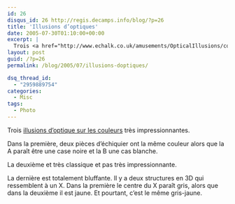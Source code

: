 ```yaml
---
id: 26
disqus_id: 26 http://regis.decamps.info/blog/?p=26
title: 'Illusions d’optiques'
date: 2005-07-30T01:10:00+00:00
excerpt: |
  Trois <a href="http://www.echalk.co.uk/amusements/OpticalIllusions/colourPerception/colourPerception.html">illusions d'optique sur les couleurs</a> très impressionnantes.
layout: post
guid: /?p=26
permalink: /blog/2005/07/illusions-doptiques/

dsq_thread_id:
  - "2959889754"
categories:
  - Misc
tags:
  - Photo
---
```

Trois [illusions d’optique sur les couleurs](http://www.echalk.co.uk/amusements/OpticalIllusions/colourPerception/colourPerception.html) très impressionnantes.

Dans la première, deux pièces d’échiquier ont la même couleur alors que la A paraît être une case noire et la B une cas blanche.

La deuxième et très classique et pas très impressionnante.

La dernière est totalement bluffante. Il y a deux structures en 3D qui ressemblent à un X. Dans la première le centre du X paraît gris, alors que dans la deuxième il est jaune. Et pourtant, c’est le même gris-jaune.
